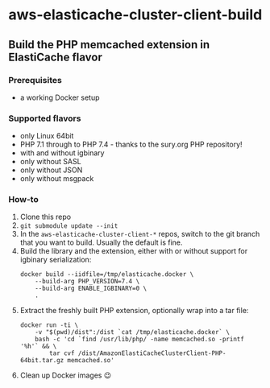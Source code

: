 # aws-elasticache-cluster-client-build

## Build the PHP memcached extension in ElastiCache flavor

### Prerequisites

- a working Docker setup

### Supported flavors

- only Linux 64bit
- PHP 7.1 through to PHP 7.4 - thanks to the sury.org PHP repository!
- with and without igbinary
- only without SASL
- only without JSON
- only without msgpack

### How-to

1. Clone this repo
2. `git submodule update --init`
3. In the `aws-elasticache-cluster-client-*` repos, switch to the git branch that you want to build. Usually the default is fine.
4. Build the library and the extension, either with or without support for igbinary serialization:
    ```
    docker build --iidfile=/tmp/elasticache.docker \
        --build-arg PHP_VERSION=7.4 \
        --build-arg ENABLE_IGBINARY=0 \
        .
    ```
5. Extract the freshly built PHP extension, optionally wrap into a tar file:
    ```
    docker run -ti \
        -v "$(pwd)/dist":/dist `cat /tmp/elasticache.docker` \
        bash -c 'cd `find /usr/lib/php/ -name memcached.so -printf '%h'` && \
            tar cvf /dist/AmazonElastiCacheClusterClient-PHP-64bit.tar.gz memcached.so'
    ```
6. Clean up Docker images 😉
